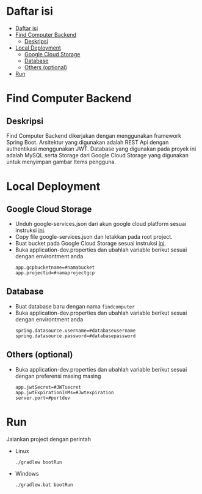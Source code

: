 # Daftar isi
- [Daftar isi](#daftar-isi)
- [Find Computer Backend](#find-computer-backend)
  - [Deskripsi](#deskripsi)
- [Local Deployment](#local-deployment)
  - [Google Cloud Storage](#google-cloud-storage)
  - [Database](#database)
  - [Others (optional)](#others-optional)
- [Run](#run)
  
# Find Computer Backend

## Deskripsi
Find Computer Backend dikerjakan dengan menggunakan framework Spring Boot. Arsitektur yang digunakan adalah REST Api dengan authentikasi menggunakan JWT. Database yang digunakan pada proyek ini adalah MySQL serta Storage dari Google Cloud Storage yang digunakan untuk menyimpan gambar Items pengguna.

# Local Deployment

  ## Google Cloud Storage
  - Unduh google-services.json dari akun google cloud platform sesuai instruksi [ini](https://developers.google.com/identity/protocols/oauth2/service-account).
  - Copy file google-services.json dan letakkan pada root project.
  - Buat bucket pada Google Cloud Storage sesuai instruksi [ini](https://cloud.google.com/storage/docs/creating-buckets).
  - Buka application-dev.properties dan ubahlah variable berikut sesuai dengan environtment anda  
    ```properties
    app.gcpbucketname=#namabucket
    app.projectid=#namaprojectgcp
    ```

  ## Database
  - Buat database baru dengan nama ```findcomputer```
  - Buka application-dev.properties dan ubahlah variable berikut sesuai dengan environtment anda  
    ```properties
    spring.datasource.username=#databaseusername
    spring.datasource.password=#databasepassword
    ```

  ## Others (optional)
  - Buka application-dev.properties dan ubahlah variable berikut sesuai dengan preferensi masing masing  
    ```properties
    app.jwtSecret=#JWTsecret
    app.jwtExpirationInMs=#Jwtexpiration
    server.port=#portdev
    ```

# Run
Jalankan project dengan perintah
- Linux
  ```bash
  ./gradlew bootRun
  ```

- Windows
  ```bash
  ./gradlew.bat bootRun
  ```